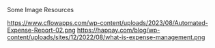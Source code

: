 Some Image Resources

https://www.cflowapps.com/wp-content/uploads/2023/08/Automated-Expense-Report-02.png
https://happay.com/blog/wp-content/uploads/sites/12/2022/08/what-is-expense-management.png